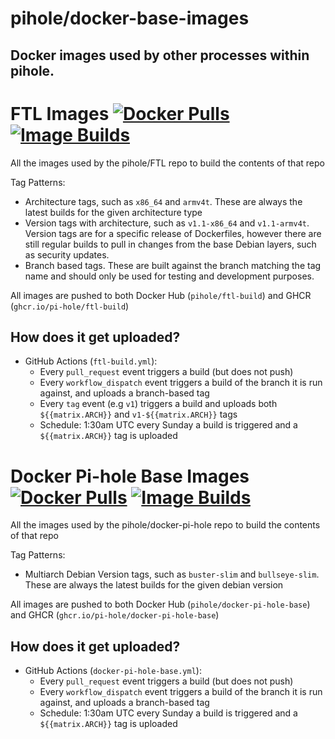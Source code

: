 # pihole/docker-base-images

Docker images used by other processes within pihole.
---
# FTL Images [![Docker Pulls](https://img.shields.io/docker/pulls/pihole/ftl-build)](https://hub.docker.com/r/pihole/ftl-build) [![Image Builds](https://github.com/pi-hole/docker-base-images/actions/workflows/ftl-build.yml/badge.svg)](https://github.com/pi-hole/docker-base-images/actions/workflows/ftl-build.yml)

All the images used by the pihole/FTL repo to build the contents of that repo

Tag Patterns:
 - Architecture tags, such as `x86_64` and `armv4t`. These are always the latest builds for the given architecture type
 - Version tags with architecture, such as `v1.1-x86_64` and `v1.1-armv4t`. Version tags are for a specific release of Dockerfiles, however there are still regular builds to pull in changes from the base Debian layers, such as security updates.
 - Branch based tags. These are built against the branch matching the tag name and should only be used for testing and development purposes.

All images are pushed to both Docker Hub (`pihole/ftl-build`) and GHCR (`ghcr.io/pi-hole/ftl-build`)

## How does it get uploaded?

- GitHub Actions (`ftl-build.yml`):
  - Every `pull_request` event triggers a build (but does not push)
  - Every `workflow_dispatch` event triggers a build of the branch it is run against, and uploads a branch-based tag
  - Every `tag` event (e.g `v1`) triggers a build and uploads both `${{matrix.ARCH}}` and `v1-${{matrix.ARCH}}` tags
  - Schedule: 1:30am UTC every Sunday a build is triggered and a `${{matrix.ARCH}}` tag is uploaded

# Docker Pi-hole Base Images [![Docker Pulls](https://img.shields.io/docker/pulls/pihole/docker-pi-hole-base)](https://hub.docker.com/r/pihole/docker-pi-hole-base) [![Image Builds](https://github.com/pi-hole/docker-base-images/actions/workflows/docker-pi-hole-base.yml/badge.svg)](https://github.com/pi-hole/docker-base-images/actions/workflows/docker-pi-hole-base.yml)

All the images used by the pihole/docker-pi-hole repo to build the contents of that repo

Tag Patterns:
 - Multiarch Debian Version tags, such as `buster-slim` and `bullseye-slim`. These are always the latest builds for the given debian version

All images are pushed to both Docker Hub (`pihole/docker-pi-hole-base`) and GHCR (`ghcr.io/pi-hole/docker-pi-hole-base`)

## How does it get uploaded?

- GitHub Actions (`docker-pi-hole-base.yml`):
  - Every `pull_request` event triggers a build (but does not push)
  - Every `workflow_dispatch` event triggers a build of the branch it is run against, and uploads a branch-based tag
  - Schedule: 1:30am UTC every Sunday a build is triggered and a `${{matrix.ARCH}}` tag is uploaded
